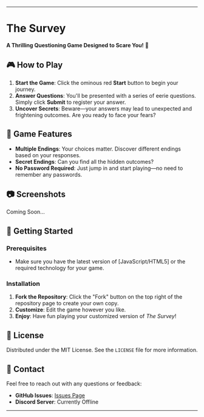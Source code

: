 
---

# The Survey

**A Thrilling Questioning Game Designed to Scare You!** :ghost:

## 🎮 How to Play

1. **Start the Game**: Click the ominous red **Start** button to begin your journey.
2. **Answer Questions**: You'll be presented with a series of eerie questions. Simply click **Submit** to register your answer.
3. **Uncover Secrets**: Beware—your answers may lead to unexpected and frightening outcomes. Are you ready to face your fears?

## 🧩 Game Features

- **Multiple Endings**: Your choices matter. Discover different endings based on your responses.
- **Secret Endings**: Can you find all the hidden outcomes?
- **No Password Required**: Just jump in and start playing—no need to remember any passwords.

## 📷 Screenshots

Coming Soon...

## 🚀 Getting Started

### Prerequisites

- Make sure you have the latest version of [JavaScript/HTML5] or the required technology for your game.

### Installation

1. **Fork the Repository**: Click the "Fork" button on the top right of the repository page to create your own copy.
2. **Customize**: Edit the game however you like.
3. **Enjoy**: Have fun playing your customized version of *The Survey*!

## 📜 License

Distributed under the MIT License. See the `LICENSE` file for more information.

## 💬 Contact

Feel free to reach out with any questions or feedback:

- **GitHub Issues**: [Issues Page](https://github.com/CrownedStudioss/The-Servay/issues)
- **Discord Server**: Currently Offline

---
